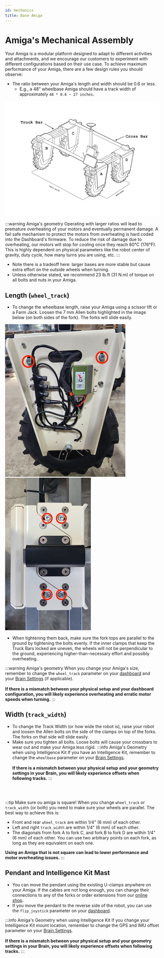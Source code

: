 ```yaml
---
id: mechanics
title: Base Amiga
---
```


# Amiga's Mechanical Assembly

Your Amiga is a modular platform designed to adapt to different activities and attachments, and we
encourage our customers to experiment with different configurations based on their use case. To
achieve maximum performance of your Amiga, there are a few design rules you should observe:

* The ratio between your Amiga's length and width should be 0.6 or less.
  * E.g., a 48" wheelbase Amiga should have a track width of approximately `48 * 0.6 ~ 27 inches`.

![image of Amiga schematics](./assets/amiga_draw.png)

:::warning Amiga's geometry
Operating with larger ratios will lead to premature overheating of your motors and eventually
permanent damage. A fail safe mechanism to protect the motors from overheating is hard coded into
the Dashboard's firmware. To reduce the risk of damage due to overheating, our motors will stop for
cooling once they reach 80°C (176°F). This is highly dependent on physical parameters like the robot
center of gravity, duty cycle, how many turns you are using, etc.
:::

* Note there is a tradeoff here: larger bases are more stable but cause extra effort on the outside
wheels when turning.
* Unless otherwise stated, we recommend 23 lb.ft (31 N.m) of torque on all bolts and nuts in your
Amiga.

## Length (`wheel_track`)

* To change the wheelbase length, raise your Amiga using a scissor lift or a Farm Jack. Loosen the
7 mm Allen bolts highlighted in the image below (on both sides of the fork). The forks will slide
easily.

![image of a fork panel open](./assets/open_panel_view.jpeg) ![image of a fork from the top](./assets/fork_top.jpeg)

* When tightening them back, make sure the fork tops are parallel to the ground by tightening the
bolts evenly. If the inner clamps that keep the Truck Bars locked are uneven, the wheels will not be
perpendicular to the ground, experiencing higher-than-necessary effort and possibly overheating.

:::warning Amiga's geometry
When you change your Amiga's size, remember to change the `wheel_track` parameter on your
[dashboard](../dashboard/dashboard-user-guide#configuration-settings) and your
[Brain Settings](../apps/launcher/#robot-geometry) (if applicable).<br/><br/>
**If there is a mismatch between your physical setup and your dashboard configuration, you will
likely experience overheating and erratic motor speeds when turning.**
:::

## Width (`track_width`)

* To change the Track Width (or how wide the robot is), raise your robot and loosen the Allen bolts
on the side of the clamps on top of the forks. The forks on that side will slide easily.
* Make sure you tighten all bolts. Loose bolts will cause your crossbars to wear out and make your
Amiga less rigid.
:::info Amiga's Geometry when using Intelligence Kit
If you have an Intelligence Kit, remember to change the `wheelbase` parameter on your
[Brain Settings](../apps/launcher/#robot-geometry).<br/><br/>
**If there is a mismatch between your physical setup and your geometry settings in your Brain, you
will likely experience offsets when following tracks.**
:::

<br/>
<br/>

:::tip Make sure ou amiga is square!
When you change `wheel_track` or `track_width` (or both) you need to make sure your wheels are
parallel. The best way to achieve this is:

* Front and rear `wheel_track` are within 1/4" (6 mm) of each other.
* Left and right `track_width` are within 1/4" (6 mm) of each other.
* The diagonals from fork A to fork C, and fork B to fork D are within 1/4" (6 mm) of each other.
You can use two arbitrary points on each fork, as long as they are equivalent on each one.

**Using an Amiga that is not square can lead to lower performance and motor overheating issues.**
:::

## Pendant and Intelligence Kit Mast

* You can move the pendant using the existing U-clamps anywhere on your Amiga. If the cables are
not long enough, you can change their connections to any of the forks or order extensions from
our [online shop](https://farm-ng.com/products/la-maquina-amiga).
* If you move the pendant to the reverse side of the robot, you can use the `flip_joystick`
parameter on your [dashboard](../dashboard/dashboard-user-guide#configuration-settings).

:::info Amiga's Geometry when using Intelligence Kit
If you change your Intelligence Kit mount location, remember to change the GPS and IMU offset
parameter on your [Brain Settings](../apps/launcher/#robot-geometry).<br/><br/>
**If there is a mismatch between your physical setup and your geometry settings in your Brain, you
will likely experience offsets when following tracks.**
:::
